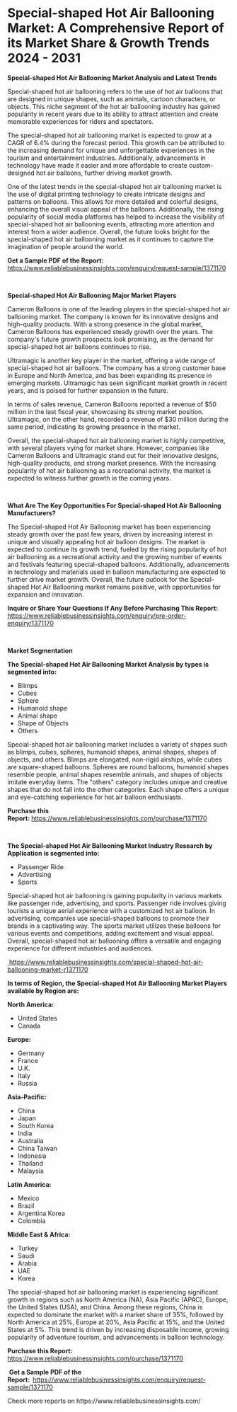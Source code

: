 <p><h1>Special-shaped Hot Air Ballooning Market: A Comprehensive Report of its Market Share & Growth Trends 2024 - 2031</h1></p><p><strong>Special-shaped Hot Air Ballooning Market Analysis and Latest Trends</strong></p>
<p><p>Special-shaped hot air ballooning refers to the use of hot air balloons that are designed in unique shapes, such as animals, cartoon characters, or objects. This niche segment of the hot air ballooning industry has gained popularity in recent years due to its ability to attract attention and create memorable experiences for riders and spectators.</p><p>The special-shaped hot air ballooning market is expected to grow at a CAGR of 6.4% during the forecast period. This growth can be attributed to the increasing demand for unique and unforgettable experiences in the tourism and entertainment industries. Additionally, advancements in technology have made it easier and more affordable to create custom-designed hot air balloons, further driving market growth.</p><p>One of the latest trends in the special-shaped hot air ballooning market is the use of digital printing technology to create intricate designs and patterns on balloons. This allows for more detailed and colorful designs, enhancing the overall visual appeal of the balloons. Additionally, the rising popularity of social media platforms has helped to increase the visibility of special-shaped hot air ballooning events, attracting more attention and interest from a wider audience. Overall, the future looks bright for the special-shaped hot air ballooning market as it continues to capture the imagination of people around the world.</p></p>
<p><strong>Get a Sample PDF of the Report:&nbsp;</strong> <a href="https://www.reliablebusinessinsights.com/enquiry/request-sample/1371170">https://www.reliablebusinessinsights.com/enquiry/request-sample/1371170</a></p>
<p>&nbsp;</p>
<p><strong>Special-shaped Hot Air Ballooning Major Market Players</strong></p>
<p><p>Cameron Balloons is one of the leading players in the special-shaped hot air ballooning market. The company is known for its innovative designs and high-quality products. With a strong presence in the global market, Cameron Balloons has experienced steady growth over the years. The company's future growth prospects look promising, as the demand for special-shaped hot air balloons continues to rise.</p><p>Ultramagic is another key player in the market, offering a wide range of special-shaped hot air balloons. The company has a strong customer base in Europe and North America, and has been expanding its presence in emerging markets. Ultramagic has seen significant market growth in recent years, and is poised for further expansion in the future.</p><p>In terms of sales revenue, Cameron Balloons reported a revenue of $50 million in the last fiscal year, showcasing its strong market position. Ultramagic, on the other hand, recorded a revenue of $30 million during the same period, indicating its growing presence in the market.</p><p>Overall, the special-shaped hot air ballooning market is highly competitive, with several players vying for market share. However, companies like Cameron Balloons and Ultramagic stand out for their innovative designs, high-quality products, and strong market presence. With the increasing popularity of hot air ballooning as a recreational activity, the market is expected to witness further growth in the coming years.</p></p>
<p>&nbsp;</p>
<p><strong>What Are The Key Opportunities For Special-shaped Hot Air Ballooning Manufacturers?</strong></p>
<p><p>The Special-shaped Hot Air Ballooning market has been experiencing steady growth over the past few years, driven by increasing interest in unique and visually appealing hot air balloon designs. The market is expected to continue its growth trend, fueled by the rising popularity of hot air ballooning as a recreational activity and the growing number of events and festivals featuring special-shaped balloons. Additionally, advancements in technology and materials used in balloon manufacturing are expected to further drive market growth. Overall, the future outlook for the Special-shaped Hot Air Ballooning market remains positive, with opportunities for expansion and innovation.</p></p>
<p><strong>Inquire or Share Your Questions If Any Before Purchasing This Report:</strong> <a href="https://www.reliablebusinessinsights.com/enquiry/pre-order-enquiry/1371170">https://www.reliablebusinessinsights.com/enquiry/pre-order-enquiry/1371170</a></p>
<p>&nbsp;</p>
<p><strong>Market Segmentation</strong></p>
<p><strong>The Special-shaped Hot Air Ballooning Market Analysis by types is segmented into:</strong></p>
<p><ul><li>Blimps</li><li>Cubes</li><li>Sphere</li><li>Humanoid shape</li><li>Animal shape</li><li>Shape of Objects</li><li>Others</li></ul></p>
<p><p>Special-shaped hot air ballooning market includes a variety of shapes such as blimps, cubes, spheres, humanoid shapes, animal shapes, shapes of objects, and others. Blimps are elongated, non-rigid airships, while cubes are square-shaped balloons. Spheres are round balloons, humanoid shapes resemble people, animal shapes resemble animals, and shapes of objects imitate everyday items. The "others" category includes unique and creative shapes that do not fall into the other categories. Each shape offers a unique and eye-catching experience for hot air balloon enthusiasts.</p></p>
<p><strong>Purchase this Report:&nbsp;</strong><a href="https://www.reliablebusinessinsights.com/purchase/1371170">https://www.reliablebusinessinsights.com/purchase/1371170</a></p>
<p>&nbsp;</p>
<p><strong>The Special-shaped Hot Air Ballooning Market Industry Research by Application is segmented into:</strong></p>
<p><ul><li>Passenger Ride</li><li>Advertising</li><li>Sports</li></ul></p>
<p><p>Special-shaped hot air ballooning is gaining popularity in various markets like passenger ride, advertising, and sports. Passenger ride involves giving tourists a unique aerial experience with a customized hot air balloon. In advertising, companies use special-shaped balloons to promote their brands in a captivating way. The sports market utilizes these balloons for various events and competitions, adding excitement and visual appeal. Overall, special-shaped hot air ballooning offers a versatile and engaging experience for different industries and audiences.</p></p>
<p><a href="https://www.reliablebusinessinsights.com/special-shaped-hot-air-ballooning-market-r1371170">&nbsp;https://www.reliablebusinessinsights.com/special-shaped-hot-air-ballooning-market-r1371170</a></p>
<p><strong>In terms of Region, the Special-shaped Hot Air Ballooning Market Players available by Region are:</strong></p>
<p>
    <p> <strong> North America: </strong>
        <ul>
            <li>United States</li>
            <li>Canada</li>
        </ul>
        </p> 
    <p> <strong> Europe: </strong>
        <ul>
            <li>Germany</li>
            <li>France</li>
            <li>U.K.</li>
            <li>Italy</li>
            <li>Russia</li>
        </ul>
        </p> 
    <p> <strong> Asia-Pacific: </strong>
        <ul>
            <li>China</li>
            <li>Japan</li>
            <li>South Korea</li>
            <li>India</li>
            <li>Australia</li>
            <li>China Taiwan</li>
            <li>Indonesia</li>
            <li>Thailand</li>
            <li>Malaysia</li>
        </ul>
        </p> 
    <p> <strong> Latin America: </strong>
        <ul>
            <li>Mexico</li>
            <li>Brazil</li>
            <li>Argentina Korea</li>
            <li>Colombia</li>
        </ul>
        </p> 
    <p> <strong> Middle East & Africa: </strong>
        <ul>
            <li>Turkey</li>
            <li>Saudi</li>
            <li>Arabia</li>
            <li>UAE</li>
            <li>Korea</li>
        </ul>
    </p>
    </p>
<p><p>The special-shaped hot air ballooning market is experiencing significant growth in regions such as North America (NA), Asia Pacific (APAC), Europe, the United States (USA), and China. Among these regions, China is expected to dominate the market with a market share of 35%, followed by North America at 25%, Europe at 20%, Asia Pacific at 15%, and the United States at 5%. This trend is driven by increasing disposable income, growing popularity of adventure tourism, and advancements in balloon technology.</p></p>
<p><strong>Purchase this Report: </strong><a href="https://www.reliablebusinessinsights.com/purchase/1371170">https://www.reliablebusinessinsights.com/purchase/1371170</a></p>
<p>&nbsp;<strong>Get a Sample PDF of the Report:&nbsp;&nbsp;</strong><a href="https://www.reliablebusinessinsights.com/enquiry/request-sample/1371170">https://www.reliablebusinessinsights.com/enquiry/request-sample/1371170</a></p>
<p><strong></strong></p>
<p>Check more reports on https://www.reliablebusinessinsights.com/</p>